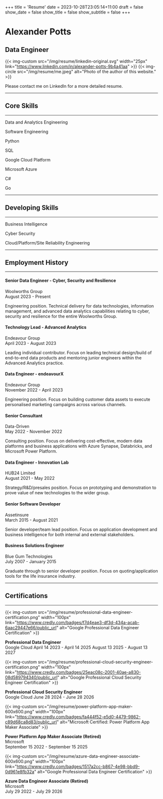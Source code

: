 +++
title = 'Resume'
date = 2023-10-28T23:05:14+11:00
draft = false
show_date = false
show_title = false
show_subtitle = false
+++

# Alexander Potts

## Data Engineer

{{< img-custom src="/img/resume/linkedin-original.svg" width="25px" link="https://www.linkedin.com/in/alexander-potts-9b4a41aa" >}}
{{< img-circle src="/img/resume/me.jpeg" alt="Photo of the author of this website." >}}

Please contact me on LinkedIn for a more detailed resume.

---

## Core Skills

---

Data and Analytics Engineering

Software Engineering

Python

SQL

Google Cloud Platform

Microsoft Azure

C#

Go

---

## Developing Skills

---

Business Intelligence

Cyber Security

Cloud/Platform/Site Reliability Engineering

---

## Employment History

---

#### Senior Data Engineer - Cyber, Security and Resilience

Woolworths Group \
August 2023 - Present

Engineering position. Technical delivery for data technologies, information management, and advanced data analytics capabilities relating to cyber, security and resilience for the entire Woolworths Group.

#### Technology Lead - Advanced Analytics

Endeavour Group \
April 2023 - August 2023

Leading individual contributor. Focus on leading technical design/build of end-to-end data products and mentoring junior engineers within the Advanced Analytics practice.

#### Data Engineer - endeavourX

Endeavour Group \
November 2022 - April 2023

Engineering position. Focus on building customer data assets to execute personalised marketing campaigns across various channels.

#### Senior Consultant

Data-Driven \
May 2022 - November 2022

Consulting position. Focus on delivering cost-effective, modern data platforms and business applications with Azure Synapse, Databricks, and Microsoft Power Platform.

#### Data Engineer - Innovation Lab

HUB24 Limited \
August 2021 - May 2022

Strategy/R&D/presales position. Focus on prototyping and demonstration to prove value of new technologies to the wider group.

#### Senior Software Developer

Assetinsure \
March 2015 - August 2021

Senior developer/team lead position. Focus on application development and business intelligence for both internal and external stakeholders.

#### Business Solutions Engineer

Blue Gum Technologies \
July 2007 - January 2015

Graduate through to senior developer position. Focus on quoting/application tools for the life insurance industry.

---

## Certifications

---

{{< img-custom src="/img/resume/professional-data-engineer-certification.png" width="100px" link="https://www.credly.com/badges/f7d4eae3-df3d-434a-acab-6aac29447e66/public_url" alt="Google Professional Data Engineer Certification" >}}

**Professional Data Engineer**  
Google Cloud
April 14 2023 - April 14 2025
August 13 2025 - August 13 2027

{{< img-custom src="/img/resume/professional-cloud-security-engineer-certification.png" width="100px"
link="https://www.credly.com/badges/25eac08c-2001-40ae-a830-08d589794340/public_url" alt="Google Professional Cloud Security Engineer Certification" >}}

**Professional Cloud Security Engineer**  
Google Cloud
June 28 2024 - June 28 2026

{{< img-custom src="/img/resume/power-platform-app-maker-600x600.png" width="100px" link="https://www.credly.com/badges/fa444f52-e5d0-4479-9862-c89d68ca8d83/public_url" alt="Microsoft Certified: Power Platform App Maker Associate" >}}

**Power Platform App Maker Associate (Retired)**  
Microsoft  
September 15 2022 - September 15 2025

{{< img-custom src="/img/resume/azure-data-engineer-associate-600x600.png" width="100px" link="https://www.credly.com/badges/1517a2cc-b867-4e98-bbd9-0d961e8fb32a" alt="Google Professional Data Engineer Certification" >}}

**Azure Data Engineer Associate (Retired)**  
Microsoft  
July 29 2022 - July 29 2026
